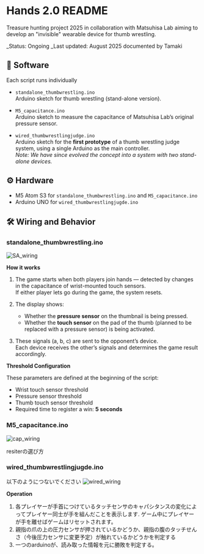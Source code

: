 # Hands 2.0 README

Treasure hunting project 2025 in collaboration with Matsuhisa Lab aiming to develop an "invisible" wearable device for thumb wrestling.

_Status: Ongoing
_Last updated: August 2025 documented by Tamaki

## 📁 Software

Each script runs individually

- `standalone_thumbwrestling.ino`  
   Arduino sketch for thumb wrestling (stand-alone version).

- `M5_capacitance.ino`  
   Arduino sketch to measure the capacitance of Matsuhisa Lab’s original pressure sensor.

- `wired_thumbwrestlingjudge.ino`  
   Arduino sketch for the **first prototype** of a thumb wrestling judge system, using a single Arduino as the main controller.  
   _Note: We have since evolved the concept into a system with two stand-alone devices._

## ⚙️ Hardware

- M5 Atom S3 for `standalone_thumbwrestling.ino` and `M5_capacitance.ino`
- Arduino UNO for `wired_thumbwrestlingjugde.ino`

## 🛠️ Wiring and Behavior

### standalone_thumbwrestling.ino

![SA_wiring](SA_wiring.jpg)

**How it works**
1. The game starts when both players join hands — detected by changes in the capacitance of wrist-mounted touch sensors.  
   If either player lets go during the game, the system resets.

2. The display shows:
   - Whether the **pressure sensor** on the thumbnail is being pressed.
   - Whether the **touch sensor** on the pad of the thumb (planned to be replaced with a pressure sensor) is being activated.

3. These signals (a, b, c) are sent to the opponent’s device.  
   Each device receives the other’s signals and determines the game result accordingly.

**Threshold Configuration**

These parameters are defined at the beginning of the script:

- Wrist touch sensor threshold  
- Pressure sensor threshold  
- Thumb touch sensor threshold  
- Required time to register a win: **5 seconds**

### M5_capacitance.ino

![cap_wiring](cap_wiring.jpg)

resiterの選び方

### wired_thumbwrestlingjugde.ino

以下のようにつないでください
![wired_wiring](wired_wiring.jpg)


**Operation**
1. 各プレイヤーが手首につけているタッチセンサのキャパシタンスの変化によってプレイヤー同士が手を組んだことを表示します. ゲーム中にプレイヤーが手を離せばゲームはリセットされます。
2. 親指の爪の上の圧力センサが押されているかどうか、親指の腹のタッチせんさ（今後圧力センサに変更予定）が触れているかどうかを判定する
3. 一つのarduinoが、読み取った情報を元に勝敗を判定する。

